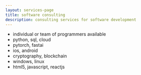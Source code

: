 ```yaml
---
layout: services-page
title: software consulting
description: consulting services for software development
---
```


- individual or team of programmers available 
- python, sql, cloud
- pytorch, fastai
- ios, android
- cryptography, blockchain
- windows, linux
- html5, javascript, reactjs


